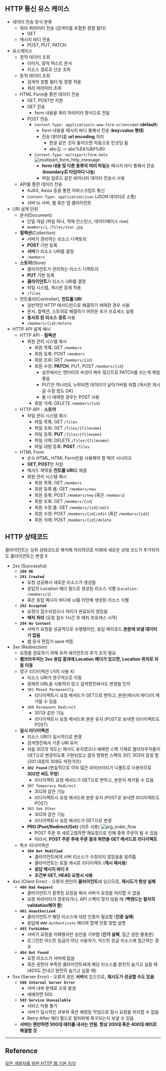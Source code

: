 ## HTTP 통신 유스 케이스
- 데이터 전송 방식 분류
	- 쿼리 파라미터 전송 (검색어를 포함한 정렬 필터)
		- GET
	- 메시지 바디 전송
		- POST, PUT, PATCH
- 유스케이스
	- 정적 데이터 조회
		- 이미지, 정적 텍스트 문서
		- 리소스 경로로 단순 조회
	- 동적 데이터 조회
		- 검색어 포함 필터 및 정렬 적용
		- 쿼리 파라미터 조회
	- HTML Form을 통한 데이터 전송
		- GET, POST만 지원
		- GET 전송
			- form 내용을 쿼리 파라미터 형식으로 전달
		- POST 전송
			- `Content-Type: application/x-www-form-urlencoded` (**default**)
				- form 내용을 메시지 바디 통해서 전송 (**key=value 형태**)
				- 전송 데이터를 **url encoding** 처리
					- 한글 같은 것이 들어오면 자동으로 인코딩 됨
					- abc김 -> abc%EA%B9%80
			- `Content-Type: multipart/form-data`
				![multipart_form_http_message](../image/multipart_form_http_message.png)
				- **form 내용 및 다른 종류의 여러 파일**을 메시지 바디 통해서 전송 (**boundary로 타입마다 나눔**)
				- 파일 업로드 같은 바이너리 데이터 전송시 사용
	- API를 통한 데이터 전송
		- AJAX, Axios 등을 통한 자바스크립트 통신
		- `Content-Type: application/json` (JSON 데이터로 소통)
		- 서버 to 서버, 웹 혹은 앱 클라이언트
- URI 설계 단위
	- 문서(Document)
		- 단일 개념 (파일 하나, 객체 인스턴스, 데이터베이스 row)
		- `members/1`, `/files/star.jpg`
	- **컬렉션**(Collection)
		- 서버가 관리하는 리소스 디렉토리
		- **POST** 기반 등록
		- **서버**가 리소스 URI를 결정
		- `/members`
	- **스토어**(Store)
		- 클라이언트가 관리하는 리소스 디렉토리
		- **PUT** 기반 등록
		- **클라이언트**가 리소스 URI를 결정
		- 파일 시스템, 게시판 등에 적용
		- `/files`
	- 컨트롤러(Controller), **컨트롤 URI**
		- 일반적인 HTTP 메서드만으로 해결하기 애매한 경우 사용
		- 문서, 컬렉션, 스토어로 해결하기 어려운 추가 프로세스 실행
		- **동사로 된 리소스 경로** 사용
		- `/members/{id}/delete`
- HTTP API 설계 예시
	- HTTP API - **컬렉션**
		- 회원 관리 시스템 예시
			- 회원 목록: GET `/members`
			- 회원 등록: POST `/members`
			- 회원 조회: GET `/members/{id}`
			- 회원 수정: **PATCH**, PUT, POST `/members/{id}`
				- 실무에서는 엔터티의 속성이 매우 많으므로 PATCH를 쓰는게 제일 좋음
				- PUT은 하나라도 누락되면 데이터가 날아가버릴 위험 (게시판 게시글 수정 정도 OK)
				- 둘 다 애매한 경우는 POST 사용
			- 회원 삭제: DELETE `/members/{id}`
	- HTTP API - **스토어**
		- 파일 관리 시스템 예시
			- 파일 목록: GET `/files`
			- 파일 조회: GET `/files/{filename}`
			- 파일 등록: **PUT** `/files/{filename}`
			- 파일 삭제: DELETE `/files/{filename}`
			- 파일 대량 등록: **POST** `/files`
	- HTML Form
		- 순수 HTML, HTML Form만을 사용해야 할 때의 시나리오
		- **GET, POST**만 지원
		- 메서드 제약을 **컨트롤 URI**로 해결
		- 회원 관리 시스템 예시
			- 회원 목록: GET `/members`
			- 회원 등록 폼: GET `/members/new`
			- 회원 등록: POST `/members/new` (혹은 `/members`)
			- 회원 조회: GET `/members/{id}`
			- 회원 수정 폼: GET `/members/{id}/edit`
			- 회원 수정: POST `/members/{id}/edit` (혹은 `/members/{id}`)
			- 회원 삭제: POST `/members/{id}/delete`

## HTTP 상태코드
클라이언트는 상위 상태코드로 해석해 처리하므로 미래에 새로운 상태 코드가 추가되어도 클라이언트는 변경 X
- 2xx (Successful)
	- **`200 OK`**
	- **`201 Created`**
		- 요청 성공해서 새로운 리소스가 생성됨
		- 응답의 Location 헤더 필드로 생성된 리소스 식별 (`Location: /members/1`)
		- 혹은 응답 메시지 바디에 `id`를 리턴해 생성된 리소스 식별
	- **`202 Accepted`**
		- 요청이 접수되었으나 처리가 완료되지 않았음
		- **배치 처리** (요청 접수 1시간 후 배치 프로세스 시작)
	- **`204 No Content`**
		- 서버가 요청을 성공적으로 수행했지만, 응답 페이로드 **본문에 보낼 데이터가 없음**
		- 웹 문서 편집기 save 버튼
- 3xx (Redirection)
	- 요청을 완료하기 위해 유저 에이전트의 추가 조치 필요
	- **웹브라우저는 3xx 응답 결과에 Location 헤더가 있으면, Location 위치로 자동 이동**
	- 영구 리다이렉션 (거의 사용 X)
		- 리소스 URI가 영구적으로 이동
		- 원래의 URL을 사용하지 않고 검색엔진에서도 변경을 인지
		- `301 Moved Permanently`
			- 리다이렉트시 요청 메서드가 GET으로 변하고, 본문(메시지 바디)이 제거될 수 있음
		- `308 Permanent Redirect`
			- 301과 같은 기능
			- 리다이렉트시 요청 메서드와 본문 유지 (POST로 보내면 리다이렉트도 POST)
	- **일시 리다이렉션**
		- 리소스 URI가 일시적으로 변경
		- 검색엔진에서 기존 URI 유지
		- 처음 302의 의도는 메서드 유지였으나 애매한 스펙 기재로 웹브라우저들이 GET으로 변경하도록 구현되었고 결국 명확한 스펙의 307, 303이 등장 함 (301 대응의 308도 마찬가지)
		- **`302 Found`** (현실적으로 이미 많은 라이브러리가 디폴트로 사용하므로 **302만 써도 무방**)
			- 리다이렉트 요청 메서드가 GET으로 변하고, 본문이 제거될 수 있음
		- `307 Temporary Redirect`
			- 302와 같은 기능
			- 리다이렉트시 요청 메서드와 본문 유지 (POST로 보내면 리다이렉트도 POST)
		- `303 See Other`
			- 302와 같은 기능
			- 리다이렉트시 요청 메서드가 GET으로 변경
		- **PRG (Post/Redirect/Get)** (자주 사용)
			![prg_order_flow](../image/prg_order_flow.png)
			- POST 주문 후 새로고침하면 재요청으로 인해 중복 주문이 될 수 있음
			- 따라서, **POST 주문 후에 주문 결과 화면을 GET 메서드로 리다이렉트**
	- 특수 리다이렉션
		- **`304 Not Modified`**
			- 클라이언트에게 서버 리소스가 수정되지 않았음을 알려줌
			- 클라이언트는 로컬 캐시로 리다이렉트 (**캐시 재사용**)
			- **응답 메시지 바디 X**
			- **조건부 GET, HEAD 요청시 사용**
- 4xx (Client Error) - 오류의 원인이 **클라이언트**에 있으므로, **재시도가 항상 실패**
	- **`400 Bad Request`**
		- 클라이언트가 잘못된 요청을 해서 서버가 요청을 처리할 수 없음
		- 요청 파라미터가 잘못되거나, API 스펙이 맞지 않을 때 (**백엔드는 철저히 validation해야 함**)
	- **`401 Unauthorized`**
		- 클라이언트가 해당 리소스에 대한 인증이 필요함 (**인증 실패**)
		- 응답에 `WWW-Authenticate` 헤더와 함께 인증 방법 설명
	- **`403 Forbidden`**
		- 서버가 요청을 이해했지만 승인을 거부함 (**인가 실패**, 접근 권한 불충분)
		- 로그인한 어드민 등급이 아닌 사용자가, 어드민 등급 리소스에 접근하는 경우
	- **`404 Not Found`**
		- 요청 리소스가 서버에 없음
		- 혹은 권한이 부족한 클라이언트에게 해당 리소스를 완전히 숨기고 싶을 때 (403도 안내고 완전히 숨기고 싶을 때)
- 5xx (Server Error) - 오류의 원인 **서버**에 있으므로, **재시도가 성공할 수도 있음**
	- **`500 Internal Server Error`**
		- 서버 내부 문제로 오류 발생
		- 애매하면 500
	- **`503 Service Unavailable`**
		- 서비스 이용 불가
		- 서버가 일시적인 과부하 혹은 예정된 작업으로 잠시 요청을 처리할 수 없음
		- Retry-After 헤더 필드로 얼마뒤에 복구되는지 보낼 수 있음
	- **서버는 왠만하면 500대 에러를 내서는 안됨. 항상 200대 혹은 400대 에러로 해결할 것**

***
## Reference

[모든 개발자를 위한 HTTP 웹 기본 지식](https://www.inflearn.com/course/http-%EC%9B%B9-%EB%84%A4%ED%8A%B8%EC%9B%8C%ED%81%AC)